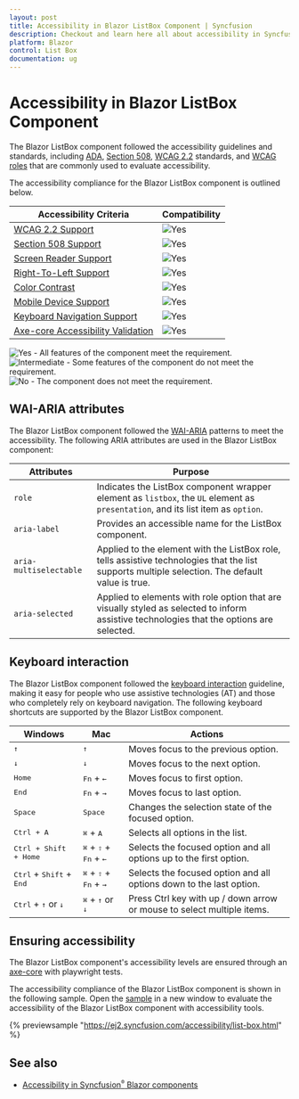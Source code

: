 ```yaml
---
layout: post
title: Accessibility in Blazor ListBox Component | Syncfusion
description: Checkout and learn here all about accessibility in Syncfusion Blazor ListBox component and much more.
platform: Blazor
control: List Box
documentation: ug
---
```


# Accessibility in Blazor ListBox Component

The Blazor ListBox component followed the accessibility guidelines and standards, including [ADA](https://www.ada.gov/), [Section 508](https://www.section508.gov/), [WCAG 2.2](https://www.w3.org/TR/WCAG22/) standards, and [WCAG roles](https://www.w3.org/TR/wai-aria/#roles) that are commonly used to evaluate accessibility.

The accessibility compliance for the Blazor ListBox component is outlined below.

| Accessibility Criteria | Compatibility |
| -- | -- |
| [WCAG 2.2 Support](../common/accessibility#accessibility-standards) | <img src="https://cdn.syncfusion.com/content/images/landing-page/yes.png" alt="Yes"> |
| [Section 508 Support](../common/accessibility#accessibility-standards) | <img src="https://cdn.syncfusion.com/content/images/landing-page/yes.png" alt="Yes"> |
| [Screen Reader Support](../common/accessibility#screen-reader-support) | <img src="https://cdn.syncfusion.com/content/images/landing-page/yes.png" alt="Yes">  |
| [Right-To-Left Support](../common/accessibility#right-to-left-support) | <img src="https://cdn.syncfusion.com/content/images/landing-page/yes.png" alt="Yes"> |
| [Color Contrast](../common/accessibility#color-contrast) | <img src="https://cdn.syncfusion.com/content/images/landing-page/yes.png" alt="Yes"> |
| [Mobile Device Support](../common/accessibility#mobile-device-support) | <img src="https://cdn.syncfusion.com/content/images/landing-page/yes.png" alt="Yes"> |
| [Keyboard Navigation Support](../common/accessibility#keyboard-navigation-support) |<img src="https://cdn.syncfusion.com/content/images/landing-page/yes.png" alt="Yes"> |
| [Axe-core Accessibility Validation](../common/accessibility#ensuring-accessibility) | <img src="https://cdn.syncfusion.com/content/images/landing-page/yes.png" alt="Yes"> |

<style>
    .post .post-content img {
        display: inline-block;
        margin: 0.5em 0;
    }
</style>

<div><img src="https://cdn.syncfusion.com/content/images/landing-page/yes.png" alt="Yes"> - All features of the component meet the requirement.</div>

<div><img src="https://cdn.syncfusion.com/content/images/landing-page/intermediate.png" alt="Intermediate"> - Some features of the component do not meet the requirement.</div>

<div><img src="https://cdn.syncfusion.com/content/images/landing-page/no.png" alt="No"> - The component does not meet the requirement.</div>

## WAI-ARIA attributes

The Blazor ListBox component followed the [WAI-ARIA](https://www.w3.org/WAI/ARIA/apg/patterns/listbox/) patterns to meet the accessibility. The following ARIA attributes are used in the Blazor ListBox component:

| Attributes | Purpose |
| --- | --- |
| `role` | Indicates the ListBox component wrapper element as `listbox`, the `UL` element as `presentation`, and its list item as `option`. |
| `aria-label` | Provides an accessible name for the ListBox component. |
| `aria-multiselectable` | Applied to the element with the ListBox role, tells assistive technologies that the list supports multiple selection. The default value is true. |
| `aria-selected` | Applied to elements with role option that are visually styled as selected to inform assistive technologies that the options are selected. |

## Keyboard interaction

The Blazor ListBox component followed the [keyboard interaction](https://www.w3.org/WAI/ARIA/apg/patterns/listbox/#keyboardinteraction) guideline, making it easy for people who use assistive technologies (AT) and those who completely rely on keyboard navigation. The following keyboard shortcuts are supported by the Blazor ListBox component.

| Windows | Mac| Actions |
| --- | --- | --- |
| <kbd>↑</kbd> | <kbd>↑</kbd> | Moves focus to the previous option. |
| <kbd>↓</kbd> | <kbd>↓</kbd> | Moves focus to the next option. |
| <kbd>Home</kbd> | <kbd>Fn</kbd> + <kbd>←</kbd> | Moves focus to first option. |
| <kbd>End</kbd> | <kbd>Fn</kbd> + <kbd>→</kbd> | Moves focus to last option. |
| <kbd>Space</kbd> | <kbd>Space</kbd> | Changes the selection state of the focused option. |
| <kbd>Ctrl + A</kbd> | <kbd>⌘</kbd> + <kbd>A</kbd> | Selects all options in the list. |
| <kbd>Ctrl + Shift + Home</kbd> | <kbd>⌘</kbd> + <kbd>⇧</kbd> + <kbd>Fn</kbd> + <kbd>←</kbd> | Selects the focused option and all options up to the first option. |
| <kbd>Ctrl</kbd> + <kbd>Shift</kbd> + <kbd>End</kbd> | <kbd>⌘</kbd> + <kbd>⇧</kbd> + <kbd>Fn</kbd> + <kbd>→</kbd> | Selects the focused option and all options down to the last option. |
| <kbd>Ctrl</kbd> + <kbd>↑</kbd> or <kbd>↓</kbd> | <kbd>⌘</kbd> + <kbd>↑</kbd> or <kbd>↓</kbd> | Press Ctrl key with up / down arrow or mouse to select multiple items. |

## Ensuring accessibility

The Blazor ListBox component's accessibility levels are ensured through an [axe-core](https://www.nuget.org/packages/Deque.AxeCore.Playwright) with playwright tests.

The accessibility compliance of the Blazor ListBox component is shown in the following sample. Open the [sample](https://blazor.syncfusion.com/accessibility/listbox) in a new window to evaluate the accessibility of the Blazor ListBox component with accessibility tools.

{% previewsample "https://ej2.syncfusion.com/accessibility/list-box.html" %}

## See also

* [Accessibility in Syncfusion<sup style="font-size:70%">&reg;</sup> Blazor components](https://blazor.syncfusion.com/documentation/common/accessibility)